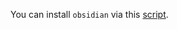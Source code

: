 You can install `obsidian` via this [script](https://gist.githubusercontent.com/kinoz01/33a5766388baddd2b905cdd33790f437/raw/74dd2f8ce3e86c5bda83d64f5d40b0476f3f787b/obsidian.sh).
